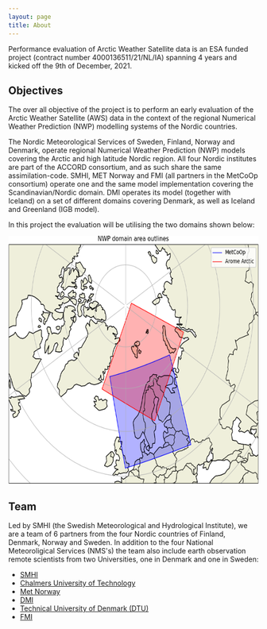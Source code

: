 ```yaml
---
layout: page
title: About
---
```



Performance evaluation of Arctic Weather Satellite data is an ESA funded
project (contract number 4000136511/21/NL/IA) spanning 4 years and kicked off
the 9th of December, 2021.


## Objectives

The over all objective of the project is to perform an early evaluation of the
Arctic Weather Satellite (AWS) data in the context of the regional Numerical
Weather Prediction (NWP) modelling systems of the Nordic countries.

The Nordic Meteorological Services of Sweden, Finland, Norway and Denmark,
operate regional Numerical Weather Prediction (NWP) models covering the Arctic
and high latitude Nordic region. All four Nordic institutes are part of the
ACCORD consortium, and as such share the same assimilation-code. SMHI, MET
Norway and FMI (all partners in the MetCoOp consortium) operate one and the
same model implementation covering the Scandinavian/Nordic domain. DMI operates
its model (together with Iceland) on a set of different domains covering
Denmark, as well as Iceland and Greenland (IGB model).

In this project the evaluation will be utilising the two domains shown below:



<p align="center">
    <a href="assets/img/nordic_arome_domains_cropped.png">
        <img src="assets/img/nordic_arome_domains_cropped.png" alt="Harmonie-Arome NWP domains considered" height="500"/>
    </a>
</p>



## Team

Led by SMHI (the Swedish Meteorological and Hydrological Institute), we are a
team of 6 partners from the four Nordic countries of Finland, Denmark, Norway
and Sweden. In addition to the four National Meteoroligical Services (NMS's)
the team also include earth observation remote scientists from two
Universities, one in Denmark and one in Sweden:

 - [SMHI](https://www.smhi.se/en/)
 - [Chalmers University of Technology](https://www.chalmers.se/en/)
 - [Met Norway](https://www.met.no/en/)
 - [DMI](https://www.dmi.dk/)
 - [Technical University of Denmark (DTU)](https://www.dtu.dk/en/)
 - [FMI](https://en.ilmatieteenlaitos.fi/)


